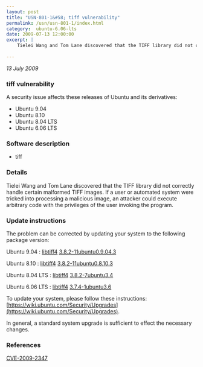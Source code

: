 ```yaml
---
layout: post
title: "USN-801-1&#58; tiff vulnerability"
permalink: /usn/usn-801-1/index.html
category:  ubuntu-6.06-lts
date: 2009-07-13 12:00:00
excerpt: |
    Tielei Wang and Tom Lane discovered that the TIFF library did not correctly handle certain malformed TIFF images. If a user or automated system were tricked into processing a malicious image, an attacker could execute arbitrary code with the privileges of the user invoking the program. 
    
--- 
```

 
 

*13 July 2009*

### tiff vulnerability

A security issue affects these releases of Ubuntu and its derivatives:

* Ubuntu 9.04
* Ubuntu 8.10
* Ubuntu 8.04 LTS
* Ubuntu 6.06 LTS

### Software description

* tiff 

### Details

Tielei Wang and Tom Lane discovered that the TIFF library did not correctly handle certain malformed TIFF images. If a user or automated system were tricked into processing a malicious image, an attacker could execute arbitrary code with the privileges of the user invoking the program. 

### Update instructions

The problem can be corrected by updating your system to the following package version:

Ubuntu 9.04
 : [libtiff4](https://launchpad.net/ubuntu/+source/tiff) <span> [3.8.2-11ubuntu0.9.04.3](https://launchpad.net/ubuntu/+source/tiff/3.8.2-11ubuntu0.9.04.3) </span> 

Ubuntu 8.10
 : [libtiff4](https://launchpad.net/ubuntu/+source/tiff) <span> [3.8.2-11ubuntu0.8.10.3](https://launchpad.net/ubuntu/+source/tiff/3.8.2-11ubuntu0.8.10.3) </span> 

Ubuntu 8.04 LTS
 : [libtiff4](https://launchpad.net/ubuntu/+source/tiff) <span> [3.8.2-7ubuntu3.4](https://launchpad.net/ubuntu/+source/tiff/3.8.2-7ubuntu3.4) </span> 

Ubuntu 6.06 LTS
 : [libtiff4](https://launchpad.net/ubuntu/+source/tiff) <span> [3.7.4-1ubuntu3.6](https://launchpad.net/ubuntu/+source/tiff/3.7.4-1ubuntu3.6) </span> 

To update your system, please follow these instructions: [https://wiki.ubuntu.com/Security/Upgrades](https://wiki.ubuntu.com/Security/Upgrades).

In general, a standard system upgrade is sufficient to effect the necessary changes. 

### References

 
 [CVE-2009-2347](http://people.ubuntu.com/~ubuntu-security/cve/CVE-2009-2347)
 

